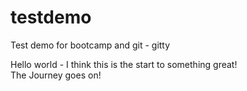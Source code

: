 # testdemo
Test demo for bootcamp and git - gitty

Hello world - I think this is the start to something great!  
The Journey goes on!
